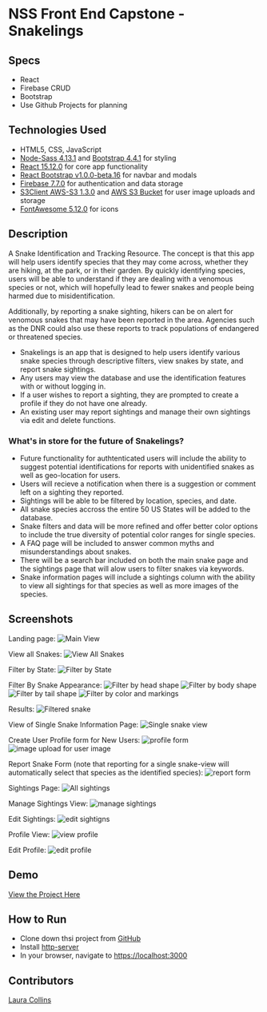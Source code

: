 # NSS Front End Capstone - Snakelings

## Specs
* React
* Firebase CRUD
* Bootstrap
* Use Github Projects for planning

## Technologies Used
* HTML5, CSS, JavaScript
* [Node-Sass 4.13.1](https://www.npmjs.com/package/node-sass?activeTab=versions) and [Bootstrap 4.4.1](https://getbootstrap.com/) for styling
* [React 15.12.0](https://reactjs.org/) for core app functionality
* [React Bootstrap v1.0.0-beta.16](https://react-bootstrap.github.io/) for navbar and modals
* [Firebase 7.7.0](https://firebase.google.com/) for authentication and data storage
* [S3Client AWS-S3 1.3.0](https://www.npmjs.com/package/react-aws-s3) and [AWS S3 Bucket](https://aws.amazon.com/) for user image uploads and storage
* [FontAwesome 5.12.0](https://fontawesome.com/) for icons

## Description
A Snake Identification and Tracking Resource.
The concept is that this app will help users identify species that they may come across, whether they are hiking, at the park, or in their garden. By quickly identifying species, users will be able to understand if they are dealing with a venomous species or not, which will hopefully lead to fewer snakes and people being harmed due to misidentification.

Additionally, by reporting a snake sighting, hikers can be on alert for venomous snakes that may have been reported in the area. Agencies such as the DNR could also use these reports to track populations of endangered or threatened species.

* Snakelings is an app that is designed to help users identify various snake species through descriptive filters, view snakes by state, and report snake sightings.
* Any users may view the database and use the identification features with or without logging in.
* If a user wishes to report a sighting, they are prompted to create a profile if they do not have one already.
* An existing user may report sightings and manage their own sightings via edit and delete functions.

### What's in store for the future of Snakelings?
* Future functionality for authtenticated users will include the ability to suggest potential identifications for reports with unidentified snakes as well as geo-location for users.
* Users will recieve a notification when there is a suggestion or comment left on a sighting they reported.
* Sightings will be able to be filtered by location, species, and date.
* All snake species accross the entire 50 US States will be added to the database.
* Snake filters and data will be more refined and offer better color options to include the true diversity of potential color ranges for single species.
* A FAQ page will be included to answer common myths and misunderstandings about snakes.
* There will be a search bar included on both the main snake page and the sightings page that will alow users to filter snakes via keywords.
* Snake information pages will include a sightings column with the ability to view all sightings for that species as well as more images of the species.

## Screenshots
Landing page:
![Main View](https://github.com/LaCollins/snakelings/blob/master/screenshots/mainView.PNG?raw=true)

View all Snakes:
![View All Snakes](https://github.com/LaCollins/snakelings/blob/master/screenshots/snakePage-viewAll.PNG?raw=true)

Filter by State:
![Filter by State](https://github.com/LaCollins/snakelings/blob/master/screenshots/filterByState.PNG?raw=true)

Filter By Snake Appearance:
![Filter by head shape](https://github.com/LaCollins/snakelings/blob/master/screenshots/filterByAppearance-1.PNG?raw=true)
![Filter by body shape](https://github.com/LaCollins/snakelings/blob/master/screenshots/filterByAppearance-2.PNG?raw=true)
![Filter by tail shape](https://github.com/LaCollins/snakelings/blob/master/screenshots/filterByAppearance-3.PNG?raw=true)
![Filter by color and markings ](https://github.com/LaCollins/snakelings/blob/master/screenshots/filterByAppearance-4.PNG?raw=true)

Results:
![Filtered snake](https://github.com/LaCollins/snakelings/blob/master/screenshots/filteredSnake.PNG?raw=true)

View of Single Snake Information Page:
![Single snake view](https://github.com/LaCollins/snakelings/blob/master/screenshots/snakeInformation.PNG?raw=true)

Create User Profile form for New Users:
![profile form](https://github.com/LaCollins/snakelings/blob/master/screenshots/profileForm.PNG?raw=true)
![image upload for user image](https://github.com/LaCollins/snakelings/blob/master/screenshots/imageUpload.PNG?raw=true)

Report Snake Form (note that reporting for a single snake-view will automatically select that species as the identified species):
![report form](https://github.com/LaCollins/snakelings/blob/master/screenshots/reportForm.PNG?raw=true)

Sightings Page:
![All sightings](https://github.com/LaCollins/snakelings/blob/master/screenshots/sightingsPage.PNG?raw=true)

Manage Sightings View:
![manage sightings](https://github.com/LaCollins/snakelings/blob/master/screenshots/mySightings.PNG?raw=true)

Edit Sightings:
![edit sightigns](https://github.com/LaCollins/snakelings/blob/master/screenshots/editForm.PNG?raw=true)

Profile View:
![view profile](https://github.com/LaCollins/snakelings/blob/master/screenshots/userProfile.PNG?raw=true)

Edit Profile:
![edit profile](https://github.com/LaCollins/snakelings/blob/master/screenshots/EditProfile.PNG?raw=true)

## Demo
[View the Project Here](http://snakelings.com)

## How to Run
* Clone down thsi project from [GitHub](https://github.com/LaCollins/snakelings)
* Install [http-server](https://www.npmjs.com/package/http-server)
* In your browser, navigate to [https://localhost:3000](https://localhost:3000)

## Contributors
[Laura Collins](https://github.com/LaCollins)
